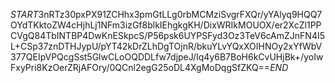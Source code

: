 $START$3nRTz30pxPX91ZCHhx3pmGtLLg0rbMCMziSvgrFXQr/yYAlyq9HQQ7OYdTKktoZW4cHjhLj1NFm3izGf8blkIEhgkgKH/DixWRIkMOUOX/er2XcZl1PPCVgQ84TbINTBP4DwKnESkpcS/P56psk6UYPSFyd3Oz3TeV6cAmZJnFN4I5L+CSp37znDTHJypU/pYT42kDrZLhDgTOjnR/bkuYLvYQxXOIHNOy2xYfWbV377QEIpVPQcgSst5GlwCLoOQDDLfw7djpeJ/Iq4y6B7BoH6kCvUHjBk+/yoIwFxyPri8KzOerZRjAFOry/0QCnl2egG25oDL4XgMoDqgSfZKQ==$END$